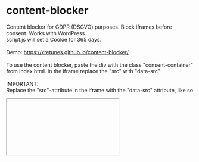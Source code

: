 # content-blocker
Content blocker for GDPR (DSGVO) purposes. Block iframes before consent. Works with WordPress.\
script.js will set a Cookie for 365 days.\
\
Demo: https://xretunes.github.io/content-blocker/ \
\
To use the content blocker, paste the div with the class "consent-container" from index.html. In the iframe replace the "src" with "data-src"\
\
IMPORTANT: \
Replace the "src"-attribute in the iframe with the "data-src" attribute, like so
<iframe data-src="ht<span>tp://</span>example.com/"></iframe>

